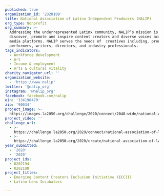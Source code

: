 ```yaml
---
published: true
organization_id: '2020108'
title: National Association of Latino Independent Producers (NALIP)
org_type: Nonprofit
org_summary: >-
  Addressing the underrepresented Latinx community, NALIP’s mission is to
  discover, promote and inspire content creators and diverse voices across all
  media platforms. NALIP serves the needs of  creatives including, producers,
  performers, writers, directors, and industry professionals. 
tags_indicators:
  - Workforce development
  - Art
  - Income & employment
  - Arts & cultural vitality
charity_navigator_url: ''
organization_website:
  - 'https://www.nalip'
twitter: '@nalip_org'
instagram: '@nalip_org'
facebook: facebook.com/nalip
ein: '134198479'
zip: '90034'
project_image: >-
  https://images.la2050.org/challenge/2020/connect/2048-wide/national-association-of-latino-independent-producers-nalip.jpg
project_video: ''
challenge_url:
  - >-
    https://challenge.la2050.org/2020/connect/national-association-of-latino-independent-producers-nalip/
  - >-
    https://challenge.la2050.org/2020/create/national-association-of-latino-independent-producers-nalip/
year_submitted:
  - '2020'
  - '2020'
project_ids:
  - 0202194
  - 0202108
project_titles:
  - Emerging Content Creators Inclusion Initiative (ECCII)
  - Latino Lens Incubators

---
```

